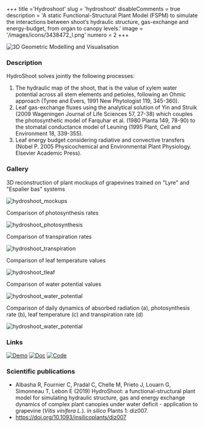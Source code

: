 +++
title ='Hydroshoot'
slug = 'hydroshoot'
disableComments = true
description = 'A static Functional-Structural Plant Model (FSPM) to simulate the interactions between shoot’s hydraulic structure, gas-exchange and energy-budget, from organ to canopy levels.'
image = '/images/icons/3438472_l.png'
numero = 2
+++


<!--# Hydroshoot-->

![3D Geometric Modelling and Visualisation](/images/hydroshoot/hydroshoot1.png)

### Description

HydroShoot solves jointly the following processes:
1. The hydraulic map of the shoot, that is the value of xylem water potential across all stem elements and petioles, following an Ohmic approach (Tyree and Evers, 1991 New Phytologist 119, 345-360).
2. Leaf gas-exchange fluxes using the analytical solution of Yin and Struik (2009 Wageningen Journal of Life Sciences 57, 27-38) which couples the photosynthetic model of Farquhar et al. (1980 Planta 149, 78-90) to the stomatal conductance model of Leuning (1995 Plant, Cell and Environment 18, 339-355).
3. Leaf energy budget considering radiative and convective transfers (Nobel P. 2005 Physicochemical and Environmental Plant Physiology. Elsevier Academic Press).

### Gallery
3D reconstruction of plant mockups of grapevines trained on "Lyre" and "Espalier bas" systems

![hydroshoot_mockups](/images/hydroshoot/mockups.png)

Comparison of photosynthesis rates

![hydroshoot_photosynthesis](/images/hydroshoot/photosynthesis.png)


Comparison of transpiration rates

![hydroshoot_transpiration](/images/hydroshoot/transpiration.png)


Comparison of leaf temperature values

![hydroshoot_tleaf](/images/hydroshoot/tleaf.png)


Comparison of water potential values

![hydroshoot_water_potential](/images/hydroshoot/water_potential.png)



Comparison of daily dynamics of absorbed radiation (a), photosynthesis rate (b),
leaf temperature (c) and transpiration rate (d)

![hydroshoot_water_potential](/images/hydroshoot/dynamic.png)



### Links

[![**Demo**](/images/icons/demobutton.png)](https://nbviewer.org/github/openalea/openalea.rtfd.io/blob/master/example/hydroshoot_grapevine.ipynb)
[![**Doc**](/images/icons/docbutton.png)](https://hydroshoot.readthedocs.io/en/latest/)
[![**Code**](/images/icons/codebutton.png)](https://github.com/openalea/hydroshoot)




### Scientific publications

- Albasha R, Fournier C, Pradal C, Chelle M, Prieto J, Louarn G, Simonneau T, Lebon E (2019) HydroShoot: a functional-structural plant model for simulating hydraulic structure, gas and energy exchange dynamics of complex plant canopies under water deficit - application to grapevine (*Vitis vinifera L.*). *in silico* Plants 1: diz007.
- https://doi.org/10.1093/insilicoplants/diz007
